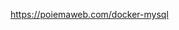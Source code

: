 [https://poiemaweb.com/docker-mysql
](https://blog.naver.com/PostView.naver?blogId=pjt3591oo&logNo=221597062635&redirect=Dlog&widgetTypeCall=true&directAccess=false)
